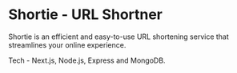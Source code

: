 # Shortie - URL Shortner

Shortie is an efficient and easy-to-use URL shortening service
that streamlines your online experience.

Tech - Next.js, Node.js, Express and MongoDB.
